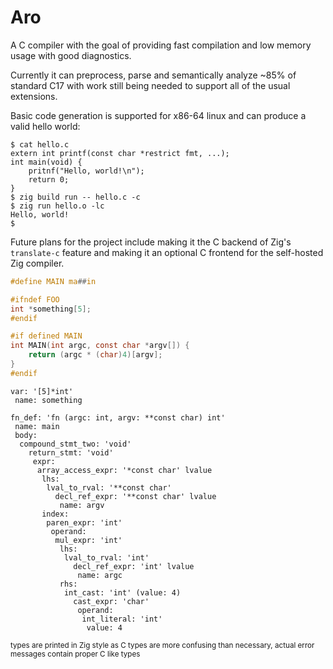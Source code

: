 # Aro
A C compiler with the goal of providing fast compilation and low memory usage with good diagnostics.

Currently it can preprocess, parse and semantically analyze ~85% of standard C17 with 
work still being needed to support all of the usual extensions.

Basic code generation is supported for x86-64 linux and can produce a valid hello world:
```shell
$ cat hello.c
extern int printf(const char *restrict fmt, ...);
int main(void) {
    pritnf("Hello, world!\n");
    return 0;
}
$ zig build run -- hello.c -c
$ zig run hello.o -lc
Hello, world!
$
```

Future plans for the project include making it the C backend of Zig's `translate-c` feature and
making it an optional C frontend for the self-hosted Zig compiler.
```c
#define MAIN ma##in

#ifndef FOO
int *something[5];
#endif

#if defined MAIN
int MAIN(int argc, const char *argv[]) {
    return (argc * (char)4)[argv];
}
#endif
```
```
var: '[5]*int'
 name: something

fn_def: 'fn (argc: int, argv: **const char) int'
 name: main
 body:
  compound_stmt_two: 'void'
    return_stmt: 'void'
     expr:
      array_access_expr: '*const char' lvalue
       lhs:
        lval_to_rval: '**const char'
          decl_ref_expr: '**const char' lvalue
           name: argv
       index:
        paren_expr: 'int'
         operand:
          mul_expr: 'int'
           lhs:
            lval_to_rval: 'int'
              decl_ref_expr: 'int' lvalue
               name: argc
           rhs:
            int_cast: 'int' (value: 4)
              cast_expr: 'char'
               operand:
                int_literal: 'int'
                 value: 4

```
<sup>types are printed in Zig style as C types are more confusing than necessary, actual error messages contain proper C like types</sup>
